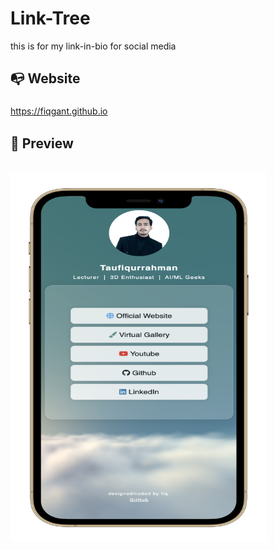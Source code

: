 # Link-Tree
this is for my link-in-bio for social media

## 📭 Website

<a style="font-size: 20px; letter-spacing: 1px;" href="https://fiqgant.github.io/">https://fiqgant.github.io</a>

## 📁 Preview
<br>
<img src="https://github.com/fiqgant/fiqgant.github.io/blob/main/public/screen.png?raw=true" width="410" height="590">
<br>
<br>
<br>
